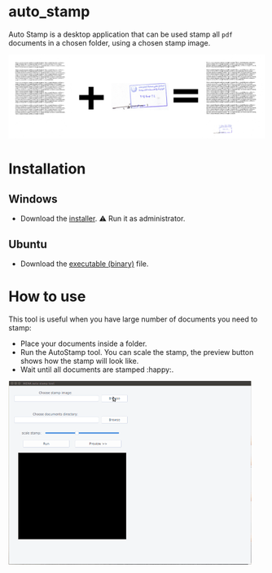 # auto_stamp
Auto Stamp is a desktop application that can be used stamp all `pdf` documents in a chosen folder, using a chosen stamp image.

<img src="doc/imgs/overview.png" alt="overview" style="zoom:50%;" />

# Installation

## Windows

- Download the [installer](https://github.com/hasauino/auto_stamp/releases/download/v0.0.1/windows_installer.exe). :warning: Run it as administrator. 

## Ubuntu

- Download the [executable (binary)](https://github.com/hasauino/auto_stamp/releases/download/v0.0.1/auto_stamp_linux) file.

# How to use

This tool is useful when you have large number of documents you need to stamp:

- Place your documents inside a folder.
- Run the AutoStamp tool. You can scale the stamp, the preview button shows how the stamp will look like.
- Wait until all documents are stamped :happy:.

<img src="doc/imgs/howto.gif" alt="how to" style="zoom:50%;" />